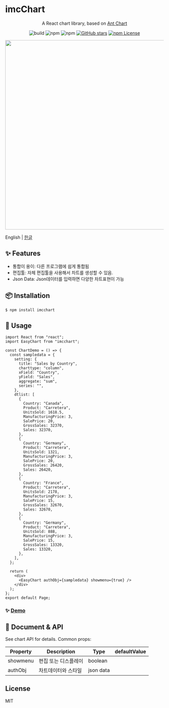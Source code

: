# imcChart

<div align="center">

A React chart library, based on [Ant Chart](https://github.com/antvis/G2Plot)

![build](https://github.com/ant-design/ant-design-charts/workflows/build/badge.svg)
![npm](https://img.shields.io/npm/v/@ant-design/charts)
![npm](https://img.shields.io/npm/dm/@ant-design/charts)
[![GitHub stars](https://img.shields.io/github/stars/ant-design/ant-design-charts)](https://github.com/ant-design/ant-design-charts/stargazers)
[![npm License](https://img.shields.io/npm/l/@ant-design/charts.svg)](https://www.npmjs.com/package/@ant-design/charts)

</div>

<div align="center">
<img src="https://i.ibb.co/LP9mPFg/imcchart-edit.png" width="600">
</div>

English | [한글](./README-kr_KR.md)

## ✨ Features

- 통합이 용이: 다른 프로그램에 쉽게 통합됨
- 편집툴: 자체 편집툴을 사용해서 차트를 생성할 수 있음.
- Json Data: Json데이터를 입력하면 다양한 차트표현이 가능

## 📦 Installation

```bash | pure
$ npm install imcchart
```

## 🔨 Usage

```tsx | pure
import React from "react";
import EasyChart from "imcchart";

const ChartDemo = () => {
  const sampledata = {
    setting: {
      title: "Sales by Country",
      charttype: "column",
      xField: "Country",
      yField: "Sales",
      aggregate: "sum",
      series: "",
    },
    dtlist: [
      {
        Country: "Canada",
        Product: "Carretera",
        UnitsSold: 1618.5,
        ManufacturingPrice: 3,
        SalePrice: 20,
        GrossSales: 32370,
        Sales: 32370,
      },
      {
        Country: "Germany",
        Product: "Carretera",
        UnitsSold: 1321,
        ManufacturingPrice: 3,
        SalePrice: 20,
        GrossSales: 26420,
        Sales: 26420,
      },
      {
        Country: "France",
        Product: "Carretera",
        UnitsSold: 2178,
        ManufacturingPrice: 3,
        SalePrice: 15,
        GrossSales: 32670,
        Sales: 32670,
      },
      {
        Country: "Germany",
        Product: "Carretera",
        UnitsSold: 888,
        ManufacturingPrice: 3,
        SalePrice: 15,
        GrossSales: 13320,
        Sales: 13320,
      },
    ],
  };

  return (
    <div>
      <EasyChart authObj={sampledata} showmenu={true} />
    </div>
  );
};
export default Page;
```

### ✨ [Demo](http://imcmaster.iptime.org:5009)

## 📜 Document & API

See chart API for details. Common props:

| Property | Description          | Type      | defaultValue |
| -------- | -------------------- | --------- | ------------ |
| showmenu | 편집 또는 디스플레이 | boolean   |              |
| authObj  | 차트데이터와 스타일  | json data |              |

## License

MIT
